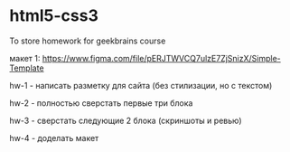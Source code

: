 # html5-css3
To store homework for geekbrains course

макет 1: https://www.figma.com/file/pERJTWVCQ7ulzE7ZjSnizX/Simple-Template

hw-1 - написать разметку для сайта (без стилизации, но с текстом)

hw-2 - полностью сверстать первые три блока

hw-3 - сверстать следующие 2 блока (скриншоты и ревью)

hw-4 - доделать макет
